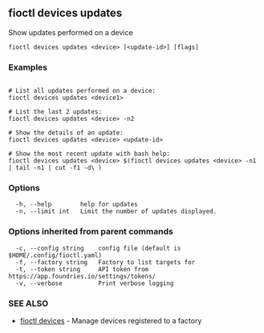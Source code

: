 ## fioctl devices updates

Show updates performed on a device

```
fioctl devices updates <device> [<update-id>] [flags]
```

### Examples

```

# List all updates performed on a device:
fioctl devices updates <device1>

# List the last 2 updates:
fioctl devices updates <device> -n2

# Show the details of an update:
fioctl devices updates <device> <update-id>

# Show the most recent update with bash help:
fioctl devices updates <device> $(fioctl devices updates <device> -n1 | tail -n1 | cut -f1 -d\ )

```

### Options

```
  -h, --help        help for updates
  -n, --limit int   Limit the number of updates displayed.
```

### Options inherited from parent commands

```
  -c, --config string    config file (default is $HOME/.config/fioctl.yaml)
  -f, --factory string   Factory to list targets for
  -t, --token string     API token from https://app.foundries.io/settings/tokens/
  -v, --verbose          Print verbose logging
```

### SEE ALSO

* [fioctl devices](fioctl_devices.md)	 - Manage devices registered to a factory

